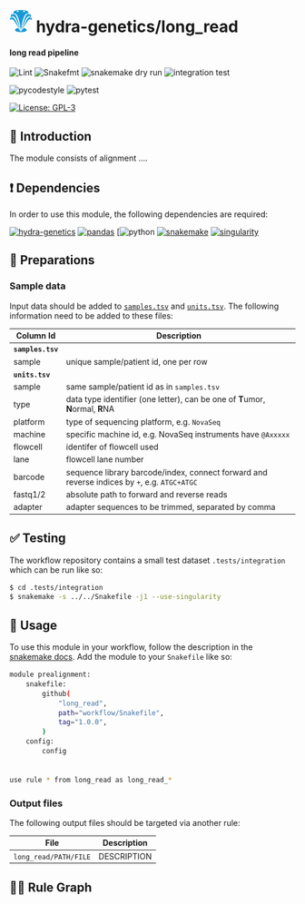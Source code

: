 # <img src="images/hydragenetics.png" width=40 /> hydra-genetics/long_read

#### long read pipeline

![Lint](https://github.com/hydra-genetics/long_read/actions/workflows/lint.yaml/badge.svg?branch=develop)
![Snakefmt](https://github.com/hydra-genetics/long_read/actions/workflows/snakefmt.yaml/badge.svg?branch=develop)
![snakemake dry run](https://github.com/hydra-genetics/long_read/actions/workflows/snakemake-dry-run.yaml/badge.svg?branch=develop)
![integration test](https://github.com/hydra-genetics/long_read/actions/workflows/integration1.yaml/badge.svg?branch=develop)

![pycodestyle](https://github.com/hydra-genetics/long_read/actions/workflows/pycodestyl.yaml/badge.svg?branch=develop)
![pytest](https://github.com/hydra-genetics/long_read/actions/workflows/pytest.yaml/badge.svg?branch=develop)

[![License: GPL-3](https://img.shields.io/badge/License-GPL3-yellow.svg)](https://opensource.org/licenses/gpl-3.0.html)

## :speech_balloon: Introduction

The module consists of alignment  ....

## :heavy_exclamation_mark: Dependencies

In order to use this module, the following dependencies are required:

[![hydra-genetics](https://img.shields.io/badge/hydragenetics-v0.9.1-blue)](https://github.com/hydra-genetics/)
[![pandas](https://img.shields.io/badge/pandas-1.3.1-blue)](https://pandas.pydata.org/)
[![python](https://img.shields.io/badge/python-3.8-blue)
[![snakemake](https://img.shields.io/badge/snakemake-6.8.0-blue)](https://snakemake.readthedocs.io/en/stable/)
[![singularity](https://img.shields.io/badge/singularity-3.0.0-blue)](https://sylabs.io/docs/)

## :school_satchel: Preparations

### Sample data

Input data should be added to [`samples.tsv`](https://github.com/hydra-genetics/long_read/blob/develop/config/samples.tsv)
and [`units.tsv`](https://github.com/hydra-genetics/long_read/blob/develop/config/units.tsv).
The following information need to be added to these files:

| Column Id | Description |
| --- | --- |
| **`samples.tsv`** |
| sample | unique sample/patient id, one per row |
| **`units.tsv`** |
| sample | same sample/patient id as in `samples.tsv` |
| type | data type identifier (one letter), can be one of **T**umor, **N**ormal, **R**NA |
| platform | type of sequencing platform, e.g. `NovaSeq` |
| machine | specific machine id, e.g. NovaSeq instruments have `@Axxxxx` |
| flowcell | identifer of flowcell used |
| lane | flowcell lane number |
| barcode | sequence library barcode/index, connect forward and reverse indices by `+`, e.g. `ATGC+ATGC` |
| fastq1/2 | absolute path to forward and reverse reads |
| adapter | adapter sequences to be trimmed, separated by comma |

## :white_check_mark: Testing

The workflow repository contains a small test dataset `.tests/integration` which can be run like so:

```bash
$ cd .tests/integration
$ snakemake -s ../../Snakefile -j1 --use-singularity
```

## :rocket: Usage

To use this module in your workflow, follow the description in the
[snakemake docs](https://snakemake.readthedocs.io/en/stable/snakefiles/modularization.html#modules).
Add the module to your `Snakefile` like so:

```bash
module prealignment:
    snakefile:
        github(
            "long_read",
            path="workflow/Snakefile",
            tag="1.0.0",
        )
    config:
        config


use rule * from long_read as long_read_*
```

### Output files

The following output files should be targeted via another rule:

| File | Description |
|---|---|
| `long_read/PATH/FILE` | DESCRIPTION |

## :judge: Rule Graph
